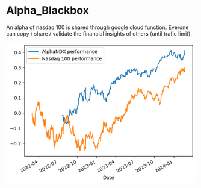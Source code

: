 # Alpha_Blackbox
An alpha of nasdaq 100 is shared through google cloud function. Everone can copy / share / validate the financial insights of others (until trafic limit).

![alt text](https://raw.githubusercontent.com/tcn1john/Alpha_Blackbox/main/performance.png)
